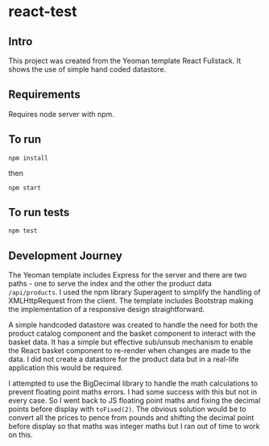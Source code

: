 # react-test

## Intro
This project was created from the Yeoman template React Fullstack. It shows the use of simple hand coded datastore.

## Requirements
Requires node server with npm.

## To run
```npm install```

then

```npm start```

## To run tests
```npm test```

## Development Journey
The Yeoman template includes Express for the server and there are two paths - one to serve the index and the other the product data ````/api/products````. I used the npm library Superagent to simplify the handling of XMLHttpRequest from the client. The template includes Bootstrap making the implementation of a responsive design straightforward.

A simple handcoded datastore was created to handle the need for both the product catalog component and the basket component to interact with the basket data. It has a simple but effective sub/unsub mechanism to enable the React basket component to re-render when changes are made to the data. I did not create a datastore for the product data but in a real-life application this would be required.

I attempted to use the BigDecimal library to handle the math calculations to prevent floating point maths errors. I had some success with this but not in every case. So I went back to JS floating point maths and fixing the decimal points before display with ````toFixed(2)````. The obvious solution would be to convert all the prices to pence from pounds and shifting the decimal point before display so that maths was integer maths but I ran out of time to work on this.
